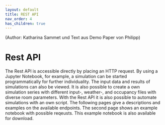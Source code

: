 ```yaml
---
layout: default
title: REST API
nav_order: 4
has_children: true
---
```

(Author: Katharina Sammet und Text aus Demo Paper von Philipp) 
# Rest API

The Rest API is accessible directly by placing an HTTP request. By using a Jupyter Notebook, for example, a simulation can be started programmatically for further individuality. The input data and results of simulations can also be viewed. It is also possible to create a own simulation series with different input-, weather-, and occupancy files with diverse room parameters. With the Rest API it is also possible to automate simulations with an own script. The following pages give a descriptions and examples on the available endpoints. The second page shows an example notebook with possible reqeusts. This example notebook is also available for download. 
